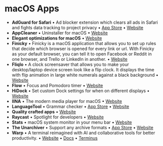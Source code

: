 # macOS Apps

- **AdGuard for Safari** • Ad blocker extension which clears all ads in Safari and fights data tracking to project privacy • [App Store](https://apps.apple.com/ua/app/adguard-for-safari/id1440147259) • [Website](https://adguard.com/en/welcome.html)
- **AppCleaner** • Uninstaller for macOS • [Website](https://freemacsoft.net/appcleaner/)
- **Elegant optimizations for macOS** • [Website](https://ryanhanson.dev/)
- **Finicky** • Finicky is a macOS application that allows you to set up rules that decide which browser is opened for every link or url. With Finicky as your default browser, you can tell it to open Facebook or Reddit in one browser, and Trello or LinkedIn in another. • [Website](https://github.com/johnste/finicky)
- **Fliqlo** • A clock screensaver that allows you to make your desktop/laptop device screen look like a flip clock. It displays the time with flip animation in large white numerals against a black background • [Website](https://fliqlo.com/)
- **Flow** • Focus and Pomodoro timer • [Website](https://www.flow.app/)
- **HiDock** • Set custom Dock settings for when on different displays • [Website](https://hidock.app/)
- **IINA** • The modern media player for macOS • [Website](https://iina.io/)
- **LanguageTool** • Grammar checker • [App Store](https://apps.apple.com/ua/app/languagetool-grammar-checker/id1534275760) • [Website](https://languagetool.org/)
- **Quality crafted apps** • [Website](https://sindresorhus.com/apps)
- **Raycast** • Spotlight for developers • [Website](https://raycast.com/)
- **Stats** • macOS system monitor in your menu bar • [Website](https://github.com/exelban/stats)
- **The Unarchiver** • Support any archive formats • [App Store](https://apps.apple.com/ua/app/the-unarchiver/id425424353) • [Website](https://theunarchiver.com/)
- **Warp** • A terminal reimagined with AI and collaborative tools for better productivity. • [Website](https://www.warp.dev/) • [Docs](https://docs.warp.dev/) • [Terminus](https://www.warp.dev/terminus)
